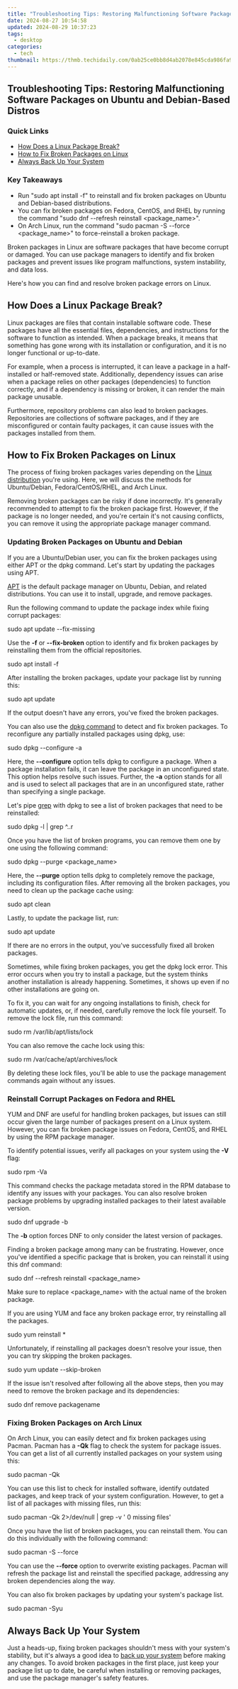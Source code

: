 ```yaml
---
title: "Troubleshooting Tips: Restoring Malfunctioning Software Packages on Ubuntu and Debian-Based Distros"
date: 2024-08-27 10:54:58
updated: 2024-08-29 10:37:23
tags:
  - desktop
categories:
  - tech
thumbnail: https://thmb.techidaily.com/0ab25ce0bb8d4ab2078e845cda986fa9a30d3de551640bc5deeb7f8730f9ba76.jpg
---
```


## Troubleshooting Tips: Restoring Malfunctioning Software Packages on Ubuntu and Debian-Based Distros

### Quick Links

* [How Does a Linux Package Break?](https://some-skills.techidaily.com/step-by-step-guide-transforming-mobi-files-into-compatible-amazon-kindle-azw-format/)
* [How to Fix Broken Packages on Linux](https://games-able.techidaily.com/ultimate-recharge-strategies-2024s-top-controllers/)
* [Always Back Up Your System](https://phone-solutions.techidaily.com/failed-to-play-mp4-movies-with-xiaomi-13t-pro-by-aiseesoft-video-converter-play-mp4-on-android/)

### Key Takeaways

* Run "sudo apt install -f" to reinstall and fix broken packages on Ubuntu and Debian-based distributions.
* You can fix broken packages on Fedora, CentOS, and RHEL by running the command "sudo dnf --refresh reinstall <package\_name>".
* On Arch Linux, run the command "sudo pacman -S --force <package\_name>" to force-reinstall a broken package.

 Broken packages in Linux are software packages that have become corrupt or damaged. You can use package managers to identify and fix broken packages and prevent issues like program malfunctions, system instability, and data loss.

 Here's how you can find and resolve broken package errors on Linux.

##  How Does a Linux Package Break?

 Linux packages are files that contain installable software code. These packages have all the essential files, dependencies, and instructions for the software to function as intended. When a package breaks, it means that something has gone wrong with its installation or configuration, and it is no longer functional or up-to-date.

 For example, when a process is interrupted, it can leave a package in a half-installed or half-removed state. Additionally, dependency issues can arise when a package relies on other packages (dependencies) to function correctly, and if a dependency is missing or broken, it can render the main package unusable.

 Furthermore, repository problems can also lead to broken packages. Repositories are collections of software packages, and if they are misconfigured or contain faulty packages, it can cause issues with the packages installed from them.

##  How to Fix Broken Packages on Linux

 The process of fixing broken packages varies depending on the [Linux distribution](https://instagram-clips.techidaily.com/new-mastering-stealth-watch-instagram-stories-without-profile-links-pc-android-ios-for-2024/) you're using. Here, we will discuss the methods for Ubuntu/Debian, Fedora/CentOS/RHEL, and Arch Linux.

 Removing broken packages can be risky if done incorrectly. It's generally recommended to attempt to fix the broken package first. However, if the package is no longer needed, and you're certain it's not causing conflicts, you can remove it using the appropriate package manager command.

###  Updating Broken Packages on Ubuntu and Debian

 If you are a Ubuntu/Debian user, you can fix the broken packages using either APT or the dpkg command. Let's start by updating the packages using APT.

[APT](https://fake-location.techidaily.com/prank-your-friends-easy-ways-to-fake-and-share-google-maps-location-on-tecno-camon-20-premier-5g-drfone-by-drfone-virtual-android/) is the default package manager on Ubuntu, Debian, and related distributions. You can use it to install, upgrade, and remove packages.

 Run the following command to update the package index while fixing corrupt packages:

sudo apt update --fix-missing

 Use the **\-f** or **\--fix-broken** option to identify and fix broken packages by reinstalling them from the official repositories.

sudo apt install -f

 After installing the broken packages, update your package list by running this:

sudo apt update

 If the output doesn't have any errors, you've fixed the broken packages.

 You can also use the [dpkg command](https://blog-min.techidaily.com/how-to-repair-system-issues-of-iphone-xs-max-drfone-by-drfone-ios-system-repair-ios-system-repair/) to detect and fix broken packages. To reconfigure any partially installed packages using dpkg, use:

sudo dpkg --configure -a

 Here, the **\--configure** option tells dpkg to configure a package. When a package installation fails, it can leave the package in an unconfigured state. This option helps resolve such issues. Further, the **\-a** option stands for all and is used to select all packages that are in an unconfigured state, rather than specifying a single package.

 Let's pipe [grep](https://screen-recording.techidaily.com/updated-10-superior-choices-high-end-video-conferencing-software-for-2024/) with dpkg to see a list of broken packages that need to be reinstalled:

sudo dpkg -l | grep ^..r

 Once you have the list of broken programs, you can remove them one by one using the following command:

sudo dpkg --purge <package_name>

 Here, the **\--purge** option tells dpkg to completely remove the package, including its configuration files. After removing all the broken packages, you need to clean up the package cache using:

sudo apt clean

 Lastly, to update the package list, run:

sudo apt update

 If there are no errors in the output, you've successfully fixed all broken packages.

 Sometimes, while fixing broken packages, you get the dpkg lock error. This error occurs when you try to install a package, but the system thinks another installation is already happening. Sometimes, it shows up even if no other installations are going on.

 To fix it, you can wait for any ongoing installations to finish, check for automatic updates, or, if needed, carefully remove the lock file yourself. To remove the lock file, run this command:

sudo rm /var/lib/apt/lists/lock

 You can also remove the cache lock using this:

sudo rm /var/cache/apt/archives/lock

 By deleting these lock files, you'll be able to use the package management commands again without any issues.

###  Reinstall Corrupt Packages on Fedora and RHEL

 YUM and DNF are useful for handling broken packages, but issues can still occur given the large number of packages present on a Linux system. However, you can fix broken package issues on Fedora, CentOS, and RHEL by using the RPM package manager.

 To identify potential issues, verify all packages on your system using the **\-V** flag:

sudo rpm -Va

 This command checks the package metadata stored in the RPM database to identify any issues with your packages. You can also resolve broken package problems by upgrading installed packages to their latest available version.

sudo dnf upgrade -b

 The **\-b** option forces DNF to only consider the latest version of packages.

 Finding a broken package among many can be frustrating. However, once you've identified a specific package that is broken, you can reinstall it using this dnf command:

sudo dnf --refresh reinstall <package_name>

 Make sure to replace <package\_name> with the actual name of the broken package.

 If you are using YUM and face any broken package error, try reinstalling all the packages.

sudo yum reinstall \*

 Unfortunately, if reinstalling all packages doesn't resolve your issue, then you can try skipping the broken packages.

sudo yum update --skip-broken

 If the issue isn't resolved after following all the above steps, then you may need to remove the broken package and its dependencies:

sudo dnf remove packagename

###  Fixing Broken Packages on Arch Linux

 On Arch Linux, you can easily detect and fix broken packages using Pacman. Pacman has a **\-Qk** flag to check the system for package issues. You can get a list of all currently installed packages on your system using this:

sudo pacman -Qk

 You can use this list to check for installed software, identify outdated packages, and keep track of your system configuration. However, to get a list of all packages with missing files, run this:

sudo pacman -Qk 2>/dev/null | grep -v ' 0 missing files'

 Once you have the list of broken packages, you can reinstall them. You can do this individually with the following command:

sudo pacman -S --force <package-name>

 You can use the **\--force** option to overwrite existing packages. Pacman will refresh the package list and reinstall the specified package, addressing any broken dependencies along the way.

 You can also fix broken packages by updating your system's package list.

sudo pacman -Syu

##  Always Back Up Your System

 Just a heads-up, fixing broken packages shouldn't mess with your system's stability, but it's always a good idea to [back up your system](https://blog-min.techidaily.com/how-to-downgrade-iphone-6-plus-without-data-loss-drfone-by-drfone-ios-system-repair-ios-system-repair/) before making any changes. To avoid broken packages in the first place, just keep your package list up to date, be careful when installing or removing packages, and use the package manager's safety features.

<ins class="adsbygoogle"
     style="display:block"
     data-ad-format="autorelaxed"
     data-ad-client="ca-pub-7571918770474297"
     data-ad-slot="1223367746"></ins>



<ins class="adsbygoogle"
     style="display:block"
     data-ad-client="ca-pub-7571918770474297"
     data-ad-slot="8358498916"
     data-ad-format="auto"
     data-full-width-responsive="true"></ins>
